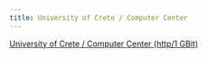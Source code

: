 ```yaml
---
title: University of Crete / Computer Center
---
```


[University of Crete / Computer Center (http/1 GBit)](http://www6.frugalware.org/mirrors/linux/frugalware/)
